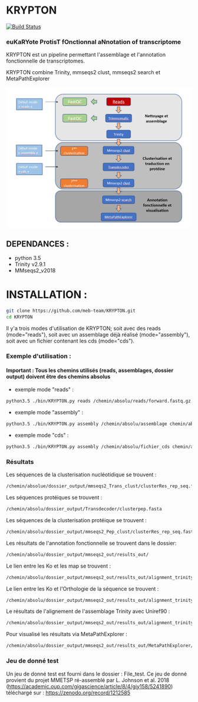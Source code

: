 # KRYPTON



[![Build Status](https://github.com/meb-team/CRYPTON.git)](https://github.com/meb-team/CRYPTON)

### euKaRYote ProtisT fOnctionnal aNnotation of transcriptome



KRYPTON est un pipeline permettant l'assemblage et l'annotation fonctionnelle de transcriptomes.

KRYPTON combine Trinity, mmseqs2 clust, mmseqs2 search et MetaPathExplorer

![Workflow Krypton](https://github.com/meb-team/KRYPTON/blob/master/Workflow_KRYPTON.PNG)

## DEPENDANCES :

  - python 3.5
  - Trinity v2.9.1
  - MMseqs2_v2018

# INSTALLATION :

```sh
git clone https://github.com/meb-team/KRYPTON.git
cd KRYPTON
```

Il y'a trois modes d'utilisation de KRYPTON; soit avec des reads (mode="reads"), soit avec un assemblage déjà réalisé (mode="assembly"), soit avec un fichier contenant les cds (mode="cds").

### Exemple d'utilisation :

#### Important : Tous les chemins utilisés (reads, assemblages, dossier output) doivent être des chemins absolus

 - exemple mode "reads" :

```sh
python3.5 ./bin/KRYPTON.py reads /chemin/absolu/reads/forward.fastq.gz /chemin/absolu/reads/reverse.fastq.gz /chemin/absolu/output
```
- exemple mode "assembly" : 
```sh
python3.5 ./bin/KRYPTON.py assembly /chemin/absolu/assemblage chemin/absolu/output
```
- exemple mode "cds" : 
```sh
python3.5 ./bin/KRYPTON.py assembly /chemin/absolu/fichier_cds chemin/absolu/output
```

### Résultats

Les séquences de la clusterisation nucléotidique se trouvent : 

```sh
/chemin/absolue/dossier_output/mmseqs2_Trans_clust/clusterRes_rep_seq.fasta
```

Les séquences protéiques se trouvent : 

```sh
/chemin/absolu/dossier_output/Transdecoder/clusterpep.fasta
```

Les séquences de la clusterisation protéique se trouvent : 

```sh
/chemin/absolu/dossier_output/mmseqs2_Pep_clust/clusterRes_rep_seq.fasta
```

Les résultats de l'annotation fonctionnelle se trouvent dans le dossier: 


```sh
/chemin/absolu/dossier_output/mmseqs2_out/results_out/
```

Le lien entre les Ko et les map se trouvent :

```sh
/chemin/absolu/dossier_output/mmseqs2_out/results_out/alignment_trinity_ko_map.tsv
```

Le lien entre les Ko et l'Orthologie de la séquence se trouvent :

```sh
/chemin/absolu/dossier_output/mmseqs2_out/results_out/alignment_trinity_ko_ortho.tsv
```

Le résultats de l'alignement de l'assemblage Trinity avec Uniref90 : 

```sh
/chemin/absolu/dossier_output/mmseqs2_out/results_out/alignment_trinity_Uniref90_sorted.tsv
```

Pour visualisé les résultats via MetaPathExplorer : 

```sh
/chemin/absolu/dossier_output/mmseqs2_out/results_out/MetaPathExplorer/
```

### Jeu de donné test 

Un jeu de donné test est fourni dans le dossier : File_test.
Ce jeu de donné provient du projet MMETSP ré-assemblé par L. Johnson et al. 2018 (https://academic.oup.com/gigascience/article/8/4/giy158/5241890) 
téléchargé sur : https://zenodo.org/record/1212585


